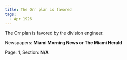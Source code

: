 ```yaml
---  
title: The Orr plan is favored  
tags:  
  - Apr 1926  
---  
```

  
The Orr plan is favored by the division engineer.  
  
Newspapers: **Miami Morning News or The Miami Herald**  
  
Page: **1**, Section: **N/A** 
